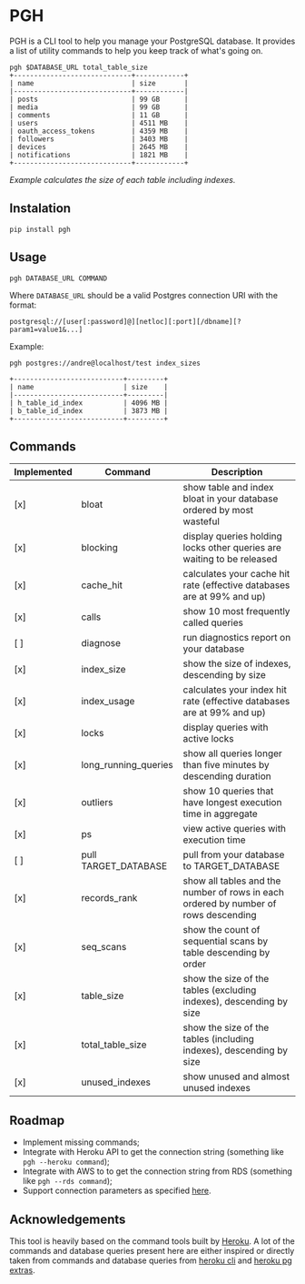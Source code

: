 # PGH

PGH is a CLI tool to help you manage your PostgreSQL database. It provides a list of utility commands to help you keep track of what's going on.

```
pgh $DATABASE_URL total_table_size
+-----------------------------+------------+
| name                        | size       |
|-----------------------------+------------|
| posts                       | 99 GB      |
| media                       | 99 GB      |
| comments                    | 11 GB      |
| users                       | 4511 MB    |
| oauth_access_tokens         | 4359 MB    |
| followers                   | 3403 MB    |
| devices                     | 2645 MB    |
| notifications               | 1821 MB    |
+-----------------------------+------------+
```

*Example calculates the size of each table including indexes.*

## Instalation

```
pip install pgh
```

## Usage

```
pgh DATABASE_URL COMMAND
```

Where `DATABASE_URL` should be a valid Postgres connection URI with the format:

```
postgresql://[user[:password]@][netloc][:port][/dbname][?param1=value1&...]
```

Example:

```
pgh postgres://andre@localhost/test index_sizes

+---------------------------+---------+
| name                      | size    |
|---------------------------+---------|
| h_table_id_index          | 4096 MB |
| b_table_id_index          | 3873 MB |
+---------------------------+---------+
```

## Commands

| Implemented | Command | Description |
| --- | --- | --- |
| [x] | bloat | show table and index bloat in your database ordered by most wasteful |
| [x] | blocking | display queries holding locks other queries are waiting to be released |
| [x] | cache\_hit | calculates your cache hit rate (effective databases are at 99% and up) |
| [x] | calls | show 10 most frequently called queries |
| [ ] | diagnose | run diagnostics report on your database |
| [x] | index\_size | show the size of indexes, descending by size |
| [x] | index\_usage | calculates your index hit rate (effective databases are at 99% and up) |
| [x] | locks | display queries with active locks |
| [x] | long\_running\_queries | show all queries longer than five minutes by descending duration |
| [x] | outliers | show 10 queries that have longest execution time in aggregate |
| [x] | ps | view active queries with execution time |
| [ ] | pull TARGET_DATABASE | pull from your database to TARGET_DATABASE |
| [x] | records\_rank | show all tables and the number of rows in each ordered by number of rows descending |
| [x] | seq\_scans | show the count of sequential scans by table descending by order |
| [x] | table\_size | show the size of the tables (excluding indexes), descending by size |
| [x] | total\_table\_size | show the size of the tables (including indexes), descending by size |
| [x] | unused\_indexes | show unused and almost unused indexes |

## Roadmap

- Implement missing commands;
- Integrate with Heroku API to get the connection string (something like `pgh --heroku command`);
- Integrate with AWS to to get the connection string from RDS (something like `pgh --rds command`);
- Support connection parameters as specified [here](http://www.postgresql.org/docs/current/static/libpq-connect.html#LIBPQ-PARAMKEYWORDS).

## Acknowledgements

This tool is heavily based on the command tools built by [Heroku](http://heroku.com/). A lot of the commands and database queries present here are either inspired or directly taken from commands and database queries from [heroku cli](https://github.com/heroku/heroku) and [heroku pg extras](https://github.com/heroku/heroku-pg-extras).
